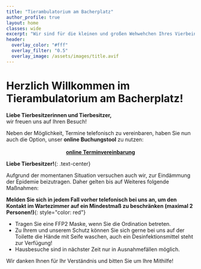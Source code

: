 ```yaml
---
title: "Tierambulatorium am Bacherplatz"
author_profile: true
layout: home
classes: wide
excerpt: "Wir sind für die kleinen und großen Wehwehchen Ihres Vierbeiners da."
header:
  overlay_color: "#fff"
  overlay_filter: "0.5"
  overlay_image: /assets/images/title.avif
---
```


# Herzlich Willkommen im Tierambulatorium am Bacherplatz!

**Liebe Tierbesitzerinnen und Tierbesitzer,**  
wir freuen uns auf Ihren Besuch!
<div>
  Neben der Möglichkeit, Termine telefonisch zu vereinbaren, haben Sie nun auch die Option, unser <b>online Buchungstool</b> zu nutzen:
  <br />
  <br />
  <div style="text-align: center;">
  <a href="https://bacherplatz.vet-booking.net/" target="_blank"><i class="fa-solid fa-fw fa-calendar-check"></i> <b>online Terminvereinbarung</b></a>
  </div>
</div>

**Liebe Tierbesitzer!**{: .text-center}
 
Aufgrund der momentanen Situation versuchen auch wir, zur Eindämmung der Epidemie beizutragen. Daher gelten bis auf Weiteres folgende Maßnahmen:

**Melden Sie sich in jedem Fall vorher telefonisch bei uns an, um den Kontakt im Wartezimmer auf ein Mindestmaß zu beschränken (maximal 2 Personen!)**{: style="color: red"}

- Tragen Sie eine FFP2 Maske, wenn Sie die Ordination betreten.
- Zu Ihrem und unserem Schutz können Sie sich gerne bei uns auf der Toilette die Hände mit Seife waschen, auch ein Desinfektionsmittel steht zur Verfügung!  
- Hausbesuche sind in nächster Zeit nur in Ausnahmefällen möglich.

Wir danken Ihnen für Ihr Verständnis und bitten Sie um Ihre Mithilfe!